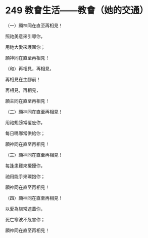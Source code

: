 # 249 教會生活——教會（她的交通）

（一）願神同在直至再相見！

照祂美意來引導你，

用祂大愛來護圍你；

願神同在直至再相見！

（和）再相見，再相見，

再相見在主腳前！

再相見，再相見，

願主同在直至再相見！

（二）願神同在直至再相見！

用祂翅膀常覆庇你，

每日嗎哪常供給你；

願神同在直至再相見！

（三）願神同在直至再相見！

每逢患難來攪擾你，

祂用能手來環抱你；

願神同在直至再相見！

（四）願神同在直至再相見！

以愛為旗常遮蓋你，

死亡寒波不危害你；

願神同在直至再相見！

